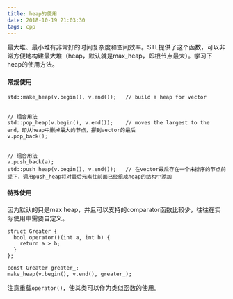 ```yaml
---
title: heap的使用
date: 2018-10-19 21:03:30
tags: cpp
---
```

最大堆、最小堆有非常好的时间复杂度和空间效率。STL提供了这个函数，可以非常方便地构建最大堆（heap，默认就是max_heap，即根节点最大）。学习下heap的使用方法。

#### 常规使用

```
std::make_heap(v.begin(), v.end());   // build a heap for vector


// 组合用法
std::pop_heap(v.begin(), v.end());    // moves the largest to the end，即从heap中删掉最大的节点，挪到vector的最后
v.pop_back();


// 组合用法
v.push_back(a);
std::push_heap(v.begin(), v.end());   // 在vector最后存在一个未排序的节点前提下，调用push_heap将对最后元素往前面已经组成heap的结构中添加
```


#### 特殊使用
因为默认的只是max heap，并且可以支持的comparator函数比较少，往往在实际使用中需要自定义。

```
struct Greater {
  bool operator()(int a, int b) {
    return a > b;
  }
};

const Greater greater_;
make_heap(v.begin(), v.end(), greater_);
```
注意重载`operator()`，使其类可以作为类似函数的使用。

